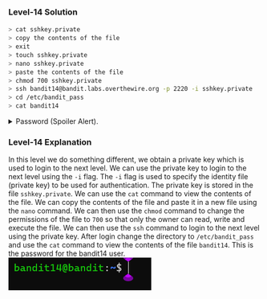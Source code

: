 ### Level-14 Solution
```bash
> cat sshkey.private
> copy the contents of the file
> exit
> touch sshkey.private
> nano sshkey.private
> paste the contents of the file
> chmod 700 sshkey.private
> ssh bandit14@bandit.labs.overthewire.org -p 2220 -i sshkey.private
> cd /etc/bandit_pass
> cat bandit14
```
<p>
<details>
<summary>Password (Spoiler Alert).</summary>
<pre><code>fGrHPx402xGC7U7rXKDaxiWFTOiF0ENq</code></pre>
</details>
</p>

### Level-14 Explanation
In this level we do something different, we obtain a private key which is used to login to the next level. We can use the private key to login to the next level using the `-i` flag. The `-i` flag is used to specify the identity file (private key) to be used for authentication. The private key is stored in the file `sshkey.private`. We can use the `cat` command to view the contents of the file. We can copy the contents of the file and paste it in a new file using the `nano` command. We can then use the `chmod` command to change the permissions of the file to `700` so that only the owner can read, write and execute the file. We can then use the `ssh` command to login to the next level using the private key. After login change the directory to `/etc/bandit_pass` and use the `cat` command to view the contents of the file `bandit14`. This is the password for the bandit14 user.
![cmd output](image.png)